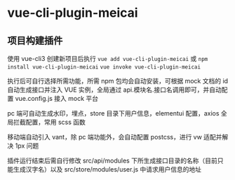 # vue-cli-plugin-meicai

## 项目构建插件

使用 vue-cli3 创建新项目后执行
`vue add vue-cli-plugin-meicai`
或
`npm install vue-cli-plugin-meicai` `vue invoke vue-cli-plugin-meicai`

执行后可自行选择所需功能，所需 npm 包均会自动安装，可根据 mock 文档的 id 自动生成接口并注入 VUE 实例，全局通过 api.模块名.接口名调用即可，并自动配置 vue.config.js 接入 mock 平台

pc 端可自动生成水印，埋点，store 目录下用户信息，elementui 配置，axios 全局拦截配置，常用 scss 函数

移动端自动引入 vant，除 pc 端功能外，会自动配置 postcss，进行 vw 适配并解决 1px 问题

插件运行结束后需自行修改 src/api/modules 下所生成接口目录的名称（目前只能生成汉字名）以及 src/store/modules/user.js 中请求用户信息的地址
